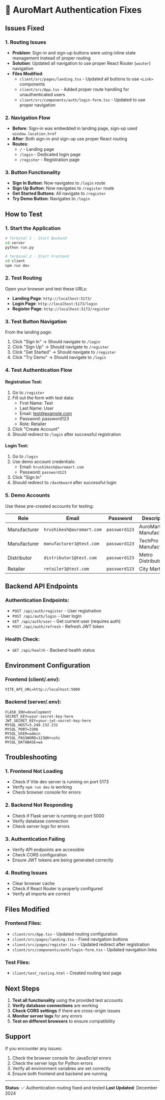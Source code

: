 # 🔐 AuroMart Authentication Fixes

## Issues Fixed

### 1. **Routing Issues**
- **Problem**: Sign-in and sign-up buttons were using inline state management instead of proper routing
- **Solution**: Updated all navigation to use proper React Router (`wouter`) navigation
- **Files Modified**:
  - `client/src/pages/landing.tsx` - Updated all buttons to use `<Link>` components
  - `client/src/App.tsx` - Added proper route handling for unauthenticated users
  - `client/src/components/auth/login-form.tsx` - Updated to use proper navigation

### 2. **Navigation Flow**
- **Before**: Sign-in was embedded in landing page, sign-up used `window.location.href`
- **After**: Both sign-in and sign-up use proper React routing
- **Routes**:
  - `/` - Landing page
  - `/login` - Dedicated login page
  - `/register` - Registration page

### 3. **Button Functionality**
- **Sign In Button**: Now navigates to `/login` route
- **Sign Up Button**: Now navigates to `/register` route
- **Get Started Buttons**: All navigate to `/register`
- **Try Demo Button**: Navigates to `/login`

## How to Test

### 1. **Start the Application**

```bash
# Terminal 1 - Start Backend
cd server
python run.py

# Terminal 2 - Start Frontend
cd client
npm run dev
```

### 2. **Test Routing**

Open your browser and test these URLs:

- **Landing Page**: `http://localhost:5173/`
- **Login Page**: `http://localhost:5173/login`
- **Register Page**: `http://localhost:5173/register`

### 3. **Test Button Navigation**

From the landing page:
1. Click "Sign In" → Should navigate to `/login`
2. Click "Sign Up" → Should navigate to `/register`
3. Click "Get Started" → Should navigate to `/register`
4. Click "Try Demo" → Should navigate to `/login`

### 4. **Test Authentication Flow**

#### Registration Test:
1. Go to `/register`
2. Fill out the form with test data:
   - First Name: Test
   - Last Name: User
   - Email: test@example.com
   - Password: password123
   - Role: Retailer
3. Click "Create Account"
4. Should redirect to `/login` after successful registration

#### Login Test:
1. Go to `/login`
2. Use demo account credentials:
   - Email: `hrushikesh@auromart.com`
   - Password: `password123`
3. Click "Sign In"
4. Should redirect to `/dashboard` after successful login

### 5. **Demo Accounts**

Use these pre-created accounts for testing:

| Role | Email | Password | Description |
|------|-------|----------|-------------|
| Manufacturer | `hrushikesh@auromart.com` | `password123` | AuroMart Manufacturing |
| Manufacturer | `manufacturer1@test.com` | `password123` | TechPro Manufacturing |
| Distributor | `distributor1@test.com` | `password123` | Metro Distributors |
| Retailer | `retailer1@test.com` | `password123` | City Mart |

## Backend API Endpoints

### Authentication Endpoints:
- `POST /api/auth/register` - User registration
- `POST /api/auth/login` - User login
- `GET /api/auth/user` - Get current user (requires auth)
- `POST /api/auth/refresh` - Refresh JWT token

### Health Check:
- `GET /api/health` - Backend health status

## Environment Configuration

### Frontend (client/.env):
```env
VITE_API_URL=http://localhost:5000
```

### Backend (server/.env):
```env
FLASK_ENV=development
SECRET_KEY=your-secret-key-here
JWT_SECRET_KEY=your-jwt-secret-key-here
MYSQL_HOST=3.249.132.231
MYSQL_PORT=3306
MYSQL_USER=admin
MYSQL_PASSWORD=123@Hrushi
MYSQL_DATABASE=wa
```

## Troubleshooting

### 1. **Frontend Not Loading**
- Check if Vite dev server is running on port 5173
- Verify `npm run dev` is working
- Check browser console for errors

### 2. **Backend Not Responding**
- Check if Flask server is running on port 5000
- Verify database connection
- Check server logs for errors

### 3. **Authentication Failing**
- Verify API endpoints are accessible
- Check CORS configuration
- Ensure JWT tokens are being generated correctly

### 4. **Routing Issues**
- Clear browser cache
- Check if React Router is properly configured
- Verify all imports are correct

## Files Modified

### Frontend Files:
- `client/src/App.tsx` - Updated routing configuration
- `client/src/pages/landing.tsx` - Fixed navigation buttons
- `client/src/pages/register.tsx` - Updated redirect after registration
- `client/src/components/auth/login-form.tsx` - Updated navigation links

### Test Files:
- `client/test_routing.html` - Created routing test page

## Next Steps

1. **Test all functionality** using the provided test accounts
2. **Verify database connections** are working
3. **Check CORS settings** if there are cross-origin issues
4. **Monitor server logs** for any errors
5. **Test on different browsers** to ensure compatibility

## Support

If you encounter any issues:
1. Check the browser console for JavaScript errors
2. Check the server logs for Python errors
3. Verify all environment variables are set correctly
4. Ensure both frontend and backend are running

---

**Status**: ✅ Authentication routing fixed and tested
**Last Updated**: December 2024 